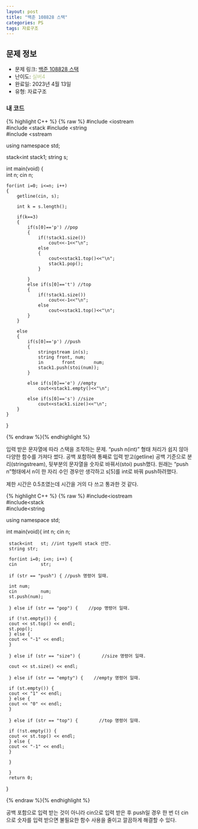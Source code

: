 ```yaml
---
layout: post
title: "백준 108828 스택"
categories: PS
tags: 자료구조
---
```


## 문제 정보
- 문제 링크: [백준 108828 스택](https://www.acmicpc.net/problem/10828)
- 난이도: <span style="color:#B5C78A">실버4</span>
- 완료일: 2023년 4월 13일
- 유형: 자료구조

### 내 코드

{% highlight C++ %} {% raw %}
#include <iostream	
#include <stack	
#include <string	
#include <sstream	

using namespace std;

stack<int	 stack1;
string s;

int main(void)
{	
	int n;
	cin 		 n;
	
	for(int i=0; i<=n; i++)
	{
		getline(cin, s);
		
		int k = s.length();
		
		if(k==3)
		{
			if(s[0]=='p') //pop
			{
				if(!stack1.size())
					cout<<-1<<"\n";
				else
				{
					cout<<stack1.top()<<"\n";
					stack1.pop();
				}
					
			}	
			else if(s[0]=='t') //top
			{
				if(!stack1.size())
					cout<<-1<<"\n";
				else
					cout<<stack1.top()<<"\n";				
			}
		}
		
		else
		{
			if(s[0]=='p') //push
			{
				stringstream in(s);
				string front, num;
				in 		 front 		 num;
				stack1.push(stoi(num));
			}
			
			else if(s[0]=='e') //empty
				cout<<stack1.empty()<<"\n";
			
			else if(s[0]=='s') //size
				cout<<stack1.size()<<"\n";
		}
	}
	
}

{% endraw %}{% endhighlight %}

입력 받은 문자열에 따라 스택을 조작하는 문제. “push n(int)” 형태 처리가 쉽지 않아 다양한 함수를 가져다 썼다. 공백 포함하여 통째로 입력 받고(getline) 공백 기준으로 분리(stringstream), 뒷부분의 문자열을 숫자로 바꿔서(stoi) push했다. 원래는 “push n”형태에서 n이 한 자리 수인 경우만 생각하고 s[5]를 int로 바꿔 push하려했다. 

제한 시간은 0.5초였는데 시간을 거의 다 쓰고 통과한 것 같다.

{% highlight C++ %} {% raw %}
#include<iostream	
#include<stack	
#include<string	
 
using namespace std;
 
int main(void){
	 int n;
	 cin 		 n;
	 
	 stack<int	 st; //int type의 stack 선언.
	 string str;
 
	 for(int i=0; i<n; i++) {
	 cin 		 str;
 
	 if (str == "push") { //push 명령어 일때.
 
	 int num;
	 cin 		 num;
	 st.push(num);
 
	 } else if (str == "pop") {    //pop 명령어 일때.
 
	 if (!st.empty()) {
	 cout << st.top() << endl;
	 st.pop();
	 } else {
	 cout << "-1" << endl;
	 }
 
	 } else if (str == "size") {        //size 명령어 일때.
 
	 cout << st.size() << endl;
 
	 } else if (str == "empty") {    //empty 명령어 일때.
 
	 if (st.empty()) {
	 cout << "1" << endl;
	 } else {
	 cout << "0" << endl;
	 }
 
	 } else if (str == "top") {        //top 명령어 일때.
 
	 if (!st.empty()) {
	 cout << st.top() << endl;
	 } else {
	 cout << "-1" << endl;
	 }
 
	 }
 
	 }
	 return 0;
}

{% endraw %}{% endhighlight %}

공백 포함으로 입력 받는 것이 아니라 cin으로 입력 받은 후 push일 경우 한 번 더 cin으로 숫자를 입력 받으면 불필요한 함수 사용을 줄이고 깔끔하게 해결할 수 있다.
